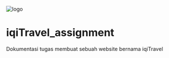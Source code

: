 ![logo](https://user-images.githubusercontent.com/110457847/189671695-eecf565f-a256-4e4b-8c1e-c470e554f1c9.png)

# iqiTravel_assignment
Dokumentasi tugas membuat sebuah website bernama iqiTravel

